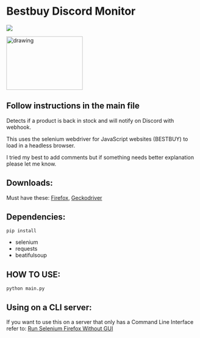 # Bestbuy Discord Monitor
![](https://img.shields.io/badge/stage-Pre--Alpha-orange)

<img src="https://upload.wikimedia.org/wikipedia/commons/thumb/f/f5/Best_Buy_Logo.svg/800px-Best_Buy_Logo.svg.png" alt="drawing" width="200" height="140"/>


## Follow instructions in the main file
Detects if a product is back in stock and will notify on Discord with webhook.


This uses the selenium webdriver for JavaScript websites (BESTBUY) to load in a headless browser.

I tried my best to add comments but if something needs better explanation please let me know.

## Downloads:
Must have these:
[Firefox](https://www.mozilla.org/en-US/exp/firefox/new/),
[Geckodriver](https://github.com/mozilla/geckodriver/releases)
## Dependencies:
`pip install`
- selenium
- requests
- beatifulsoup

## HOW TO USE:
  `python main.py`

## Using on a CLI server:
If you want to use this on a server that only has a Command Line Interface refer to:
[Run Selenium Firefox Without GUI](https://stackoverflow.com/questions/10399557/is-it-possible-to-run-selenium-firefox-web-driver-without-a-gui)
